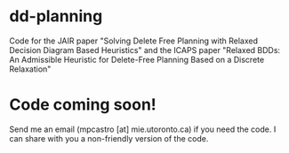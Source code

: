 # dd-planning
Code for the JAIR paper "Solving Delete Free Planning with Relaxed Decision Diagram Based Heuristics" and the ICAPS paper "Relaxed BDDs: An Admissible Heuristic for Delete-Free Planning Based on a Discrete Relaxation"


# Code coming soon!
Send me an email (mpcastro [at] mie.utoronto.ca) if you need the code. I can share with you a non-friendly version of the code.
